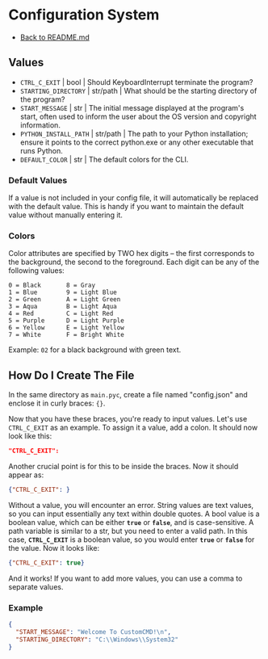 # Configuration System
- [Back to README.md](README.md)

## Values
- `CTRL_C_EXIT` | bool | Should KeyboardInterrupt terminate the program?
- `STARTING_DIRECTORY` | str/path | What should be the starting directory of the program?
- `START_MESSAGE` | str | The initial message displayed at the program's start, often used to inform the user about the OS version and copyright information.
- `PYTHON_INSTALL_PATH` | str/path | The path to your Python installation; ensure it points to the correct python.exe or any other executable that runs Python.
- `DEFAULT_COLOR` | str | The default colors for the CLI.

### Default Values
If a value is not included in your config file, it will automatically be replaced with the default value. This is handy if you want to maintain the default value without manually entering it.

### Colors
Color attributes are specified by TWO hex digits – the first corresponds to the background, the second to the foreground. Each digit can be any of the following values:

    0 = Black       8 = Gray
    1 = Blue        9 = Light Blue
    2 = Green       A = Light Green
    3 = Aqua        B = Light Aqua
    4 = Red         C = Light Red
    5 = Purple      D = Light Purple
    6 = Yellow      E = Light Yellow
    7 = White       F = Bright White

Example: `02` for a black background with green text.

## How Do I Create The File
In the same directory as `main.pyc`, create a file named "config.json" and enclose it in curly braces: `{}`.

Now that you have these braces, you're ready to input values. Let's use `CTRL_C_EXIT` as an example. To assign it a value, add a colon. It should now look like this:

```json
"CTRL_C_EXIT":
```

Another crucial point is for this to be inside the braces. Now it should appear as:

```json
{"CTRL_C_EXIT": }
```

Without a value, you will encounter an error. String values are text values, so you can input essentially any text within double quotes. A bool value is a boolean value, which can be either **`true`** or **`false`**, and is case-sensitive. A path variable is similar to a str, but you need to enter a valid path. In this case, **`CTRL_C_EXIT`** is a boolean value, so you would enter **`true`** or **`false`** for the value. Now it looks like:

```json
{"CTRL_C_EXIT": true}
```

And it works! If you want to add more values, you can use a comma to separate values.

### Example
```json
{
  "START_MESSAGE": "Welcome To CustomCMD!\n",
  "STARTING_DIRECTORY": "C:\\Windows\\System32"
}
```
